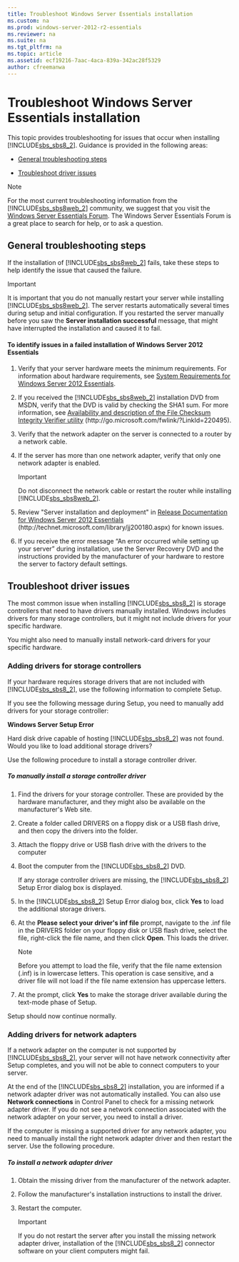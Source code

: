 ```yaml
---
title: Troubleshoot Windows Server Essentials installation
ms.custom: na
ms.prod: windows-server-2012-r2-essentials
ms.reviewer: na
ms.suite: na
ms.tgt_pltfrm: na
ms.topic: article
ms.assetid: ecf19216-7aac-4aca-839a-342ac28f5329
author: cfreemanwa
---
```

# Troubleshoot Windows Server Essentials installation
This topic provides troubleshooting for issues that occur when installing [!INCLUDE[sbs_sbs8_2](../Token/sbs_sbs8_2_md.md)]. Guidance is provided in the following areas:  
  
-   [General troubleshooting steps](../Topic/Troubleshoot-Windows-Server-Essentials-installation.md#BKMK_GeneralTroubleshootingSteps)  
  
-   [Troubleshoot driver issues](../Topic/Troubleshoot-Windows-Server-Essentials-installation.md#BKMK_TroubleshootDrivers)  
  
> [!NOTE]  
> For the most current troubleshooting information from the [!INCLUDE[sbs_sbs8web_2](../Token/sbs_sbs8web_2_md.md)] community, we suggest that you visit the [Windows Server Essentials Forum](http://social.technet.microsoft.com/Forums/winserveressentials/threads). The Windows Server Essentials Forum is a great place to search for help, or to ask a question.  
  
## <a name="BKMK_GeneralTroubleshootingSteps"></a>General troubleshooting steps  
If the installation of [!INCLUDE[sbs_sbs8web_2](../Token/sbs_sbs8web_2_md.md)] fails, take these steps to help identify the issue that caused the failure.  
  
> [!IMPORTANT]  
> It is important that you do not manually restart your server while installing [!INCLUDE[sbs_sbs8web_2](../Token/sbs_sbs8web_2_md.md)]. The server restarts automatically several times during setup and initial configuration. If you restarted the server manually before you saw the **Server installation successful** message, that might have interrupted the installation and caused it to fail.  
  
#### To identify issues in a failed installation of Windows Server 2012 Essentials  
  
1.  Verify that your server hardware meets the minimum requirements. For information about hardware requirements, see [System Requirements for Windows Server 2012 Essentials](../Topic/System-Requirements-for-Windows-Server-2012-Essentials.md).  
  
2.  If you received the [!INCLUDE[sbs_sbs8web_2](../Token/sbs_sbs8web_2_md.md)] installation DVD from MSDN, verify that the DVD is valid by checking the SHA1 sum. For more information, see [Availability and description of the File Checksum Integrity Verifier utility](http://go.microsoft.com/fwlink/?LinkId=220495) \(http:\/\/go.microsoft.com\/fwlink\/?LinkId\=220495\).  
  
3.  Verify that the network adapter on the server is connected to a router by a network cable.  
  
4.  If the server has more than one network adapter, verify that only one network adapter is enabled.  
  
    > [!IMPORTANT]  
    > Do not disconnect the network cable or restart the router while installing [!INCLUDE[sbs_sbs8web_2](../Token/sbs_sbs8web_2_md.md)].  
  
5.  Review "Server installation and deployment" in [Release Documentation for Windows Server 2012 Essentials](../Topic/Release-Documentation-for-Windows-Server-2012-Essentials.md) \(http:\/\/technet.microsoft.com\/library\/jj200180.aspx\) for known issues.  
  
6.  If you receive the error message “An error occurred while setting up your server” during installation, use the Server Recovery DVD and the instructions provided by the manufacturer of your hardware to restore the server to factory default settings.  
  
## <a name="BKMK_TroubleshootDrivers"></a>Troubleshoot driver issues  
The most common issue when installing [!INCLUDE[sbs_sbs8_2](../Token/sbs_sbs8_2_md.md)] is storage controllers that need to have drivers manually installed. Windows includes drivers for many storage controllers, but it might not include drivers for your specific hardware.  
  
You might also need to manually install network\-card drivers for your specific hardware.  
  
### <a name="BKMK_StorageDrivers"></a>Adding drivers for storage controllers  
If your hardware requires storage drivers that are not included with [!INCLUDE[sbs_sbs8_2](../Token/sbs_sbs8_2_md.md)], use the following information to complete Setup.  
  
If you see the following message during Setup, you need to manually add drivers for your storage controller:  
  
**Windows Server Setup Error**  
  
Hard disk drive capable of hosting [!INCLUDE[sbs_sbs8_2](../Token/sbs_sbs8_2_md.md)] was not found. Would you like to load additional storage drivers?  
  
Use the following procedure to install a storage controller driver.  
  
##### To manually install a storage controller driver  
  
1.  Find the drivers for your storage controller. These are provided by the hardware manufacturer, and they might also be available on the manufacturer's Web site.  
  
2.  Create a folder called DRIVERS on a floppy disk or a USB flash drive, and then copy the drivers into the folder.  
  
3.  Attach the floppy drive or USB flash drive with the drivers to the computer  
  
4.  Boot the computer from the [!INCLUDE[sbs_sbs8_2](../Token/sbs_sbs8_2_md.md)] DVD.  
  
    If any storage controller drivers are missing, the [!INCLUDE[sbs_sbs8_2](../Token/sbs_sbs8_2_md.md)] Setup Error dialog box is displayed.  
  
5.  In the [!INCLUDE[sbs_sbs8_2](../Token/sbs_sbs8_2_md.md)] Setup Error dialog box, click **Yes** to load the additional storage drivers.  
  
6.  At the **Please select your driver's inf file** prompt, navigate to the .inf file in the DRIVERS folder on your floppy disk or USB flash drive, select the file, right\-click the file name, and then click **Open**. This loads the driver.  
  
    > [!NOTE]  
    > Before you attempt to load the file, verify that the file name extension \(.inf\) is in lowercase letters. This operation is case sensitive, and a driver file will not load if the file name extension has uppercase letters.  
  
7.  At the prompt, click **Yes** to make the storage driver available during the text\-mode phase of Setup.  
  
Setup should now continue normally.  
  
### <a name="BKMK_AddingNICdrivers"></a>Adding drivers for network adapters  
If a network adapter on the computer is not supported by [!INCLUDE[sbs_sbs8_2](../Token/sbs_sbs8_2_md.md)], your server will not have network connectivity after Setup completes, and you will not be able to connect computers to your server.  
  
At the end of the [!INCLUDE[sbs_sbs8_2](../Token/sbs_sbs8_2_md.md)] installation, you are informed if a network adapter driver was not automatically installed. You can also use **Network connections** in Control Panel to check for a missing network adapter driver. If you do not see a network connection associated with the network adapter on your server, you need to install a driver.  
  
If the computer is missing a supported driver for any network adapter, you need to manually install the right network adapter driver and then restart the server. Use the following procedure.  
  
##### To install a network adapter driver  
  
1.  Obtain the missing driver from the manufacturer of the network adapter.  
  
2.  Follow the manufacturer's installation instructions to install the driver.  
  
3.  Restart the computer.  
  
    > [!IMPORTANT]  
    > If you do not restart the server after you install the missing network adapter driver, installation of the [!INCLUDE[sbs_sbs8_2](../Token/sbs_sbs8_2_md.md)] connector software on your client computers might fail.  
  
